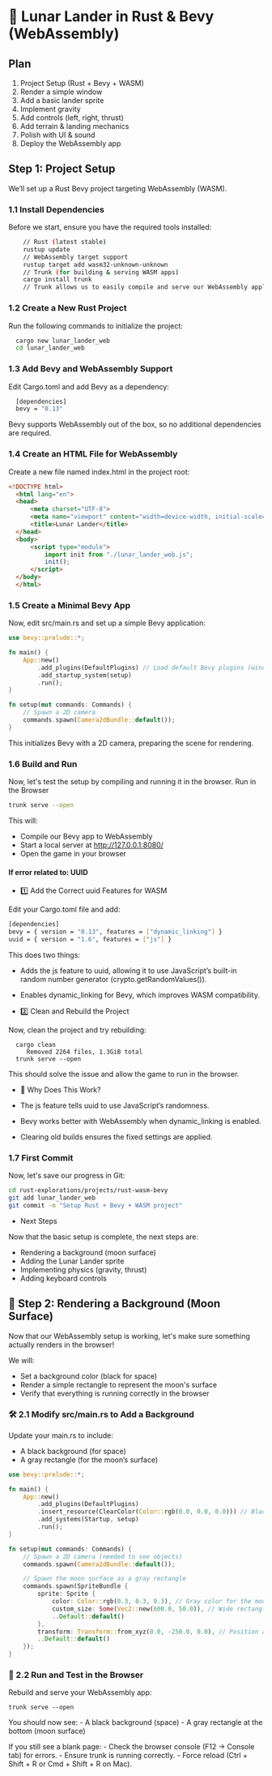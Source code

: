 # 🚀 Lunar Lander in Rust & Bevy (WebAssembly)

## Plan

1. Project Setup (Rust + Bevy + WASM)
2. Render a simple window
3. Add a basic lander sprite
4. Implement gravity
5. Add controls (left, right, thrust)
6. Add terrain & landing mechanics
7. Polish with UI & sound
8. Deploy the WebAssembly app

## Step 1: Project Setup

We’ll set up a Rust Bevy project targeting WebAssembly (WASM).

### 1.1 Install Dependencies

Before we start, ensure you have the required tools installed:

```bash
    // Rust (latest stable)
    rustup update
    // WebAssembly target support
    rustup target add wasm32-unknown-unknown
    // Trunk (for building & serving WASM apps)
    cargo install trunk
    // Trunk allows us to easily compile and serve our WebAssembly application.
```

### 1.2 Create a New Rust Project

Run the following commands to initialize the project:

```bash
  cargo new lunar_lander_web
  cd lunar_lander_web
```

### 1.3 Add Bevy and WebAssembly Support

Edit Cargo.toml and add Bevy as a dependency:

```bash
  [dependencies]
  bevy = "0.13"
```

Bevy supports WebAssembly out of the box, so no additional dependencies are required.

### 1.4 Create an HTML File for WebAssembly

Create a new file named index.html in the project root:

```html
<!DOCTYPE html>
  <html lang="en">
  <head>
      <meta charset="UTF-8">
      <meta name="viewport" content="width=device-width, initial-scale=1.0">
      <title>Lunar Lander</title>
  </head>
  <body>
      <script type="module">
          import init from "./lunar_lander_web.js";
          init();
      </script>
  </body>
  </html>
```

### 1.5 Create a Minimal Bevy App

Now, edit src/main.rs and set up a simple Bevy application:

```rust
use bevy::prelude::*;

fn main() {
    App::new()
        .add_plugins(DefaultPlugins) // Load default Bevy plugins (window, rendering, input, etc.)
        .add_startup_system(setup)
        .run();
}

fn setup(mut commands: Commands) {
    // Spawn a 2D camera
    commands.spawn(Camera2dBundle::default());
}
```

This initializes Bevy with a 2D camera, preparing the scene for rendering.

### 1.6 Build and Run

Now, let's test the setup by compiling and running it in the browser.
Run in the Browser

```bash
trunk serve --open
```

This will:

- Compile our Bevy app to WebAssembly
- Start a local server at <http://127.0.0.1:8080/>
- Open the game in your browser

#### If error related to: UUID

- 1️⃣ Add the Correct uuid Features for WASM

Edit your Cargo.toml file and add:

```bash
[dependencies]
bevy = { version = "0.13", features = ["dynamic_linking"] }
uuid = { version = "1.6", features = ["js"] }
````

This does two things:

- Adds the js feature to uuid, allowing it to use JavaScript’s built-in random number generator (crypto.getRandomValues()).
- Enables dynamic_linking for Bevy, which improves WASM compatibility.

- 2️⃣ Clean and Rebuild the Project

Now, clean the project and try rebuilding:

```
  cargo clean
     Removed 2264 files, 1.3GiB total
  trunk serve --open
```

This should solve the issue and allow the game to run in the browser.

- 🚀 Why Does This Work?

- The js feature tells uuid to use JavaScript’s randomness.
- Bevy works better with WebAssembly when dynamic_linking is enabled.
- Clearing old builds ensures the fixed settings are applied.

### 1.7 First Commit

Now, let's save our progress in Git:

```bash
cd rust-explorations/projects/rust-wasm-bevy
git add lunar_lander_web
git commit -m "Setup Rust + Bevy + WASM project"
```

- Next Steps

Now that the basic setup is complete, the next steps are:

- Rendering a background (moon surface)
- Adding the Lunar Lander sprite
- Implementing physics (gravity, thrust)
- Adding keyboard controls

## 🚀 Step 2: Rendering a Background (Moon Surface)

Now that our WebAssembly setup is working, let's make sure something actually renders in the browser!

We will:

- Set a background color (black for space)
- Render a simple rectangle to represent the moon's surface
- Verify that everything is running correctly in the browser

### 🛠️ 2.1 Modify src/main.rs to Add a Background

Update your main.rs to include:

- A black background (for space)
- A gray rectangle (for the moon’s surface)

```rust
use bevy::prelude::*;

fn main() {
    App::new()
        .add_plugins(DefaultPlugins)
        .insert_resource(ClearColor(Color::rgb(0.0, 0.0, 0.0))) // Black background
        .add_systems(Startup, setup)
        .run();
}

fn setup(mut commands: Commands) {
    // Spawn a 2D camera (needed to see objects)
    commands.spawn(Camera2dBundle::default());

    // Spawn the moon surface as a gray rectangle
    commands.spawn(SpriteBundle {
        sprite: Sprite {
            color: Color::rgb(0.3, 0.3, 0.3), // Gray color for the moon
            custom_size: Some(Vec2::new(600.0, 50.0)), // Wide rectangle
            ..Default::default()
        },
        transform: Transform::from_xyz(0.0, -250.0, 0.0), // Position at the bottom
        ..Default::default()
    });
}
```

### 🚀 2.2 Run and Test in the Browser

Rebuild and serve your WebAssembly app:

`trunk serve --open`

You should now see:
    - A black background (space)
    - A gray rectangle at the bottom (moon surface)

If you still see a blank page:
    - Check the browser console (F12 → Console tab) for errors.
    - Ensure trunk is running correctly.
    - Force reload (Ctrl + Shift + R or Cmd + Shift + R on Mac).
